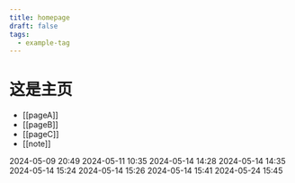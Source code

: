 ```yaml
---
title: homepage
draft: false
tags:
  - example-tag
---
```


# 这是主页

- [[pageA]]
- [[pageB]]
- [[pageC]]
- [[note]]

2024-05-09 20:49
2024-05-11 10:35
2024-05-14 14:28
2024-05-14 14:35
2024-05-14 15:24
2024-05-14 15:26
2024-05-14 15:41
2024-05-24 15:45
